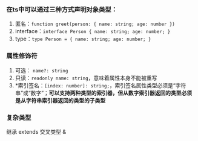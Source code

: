 ### 在ts中可以通过三种方式声明对象类型：
1. 匿名：`function greet(person: { name: string; age: number })`
2. interface：`interface Person { name: string; age: number; }`
3. type：`type Person = { name: string; age: number; }`

### 属性修饰符
1. 可选： `name?: string`
2. 只读：`readonly name: string`，意味着属性本身不能被重写
3. *索引签名：`[index: number]: string;`，索引签名属性类型必须是“字符串”或“数字”；**可以支持两种类型的索引器，但从数字索引器返回的类型必须是从字符串索引器返回的类型的子类型**


### 复杂类型

继承 extends
交叉类型 &







